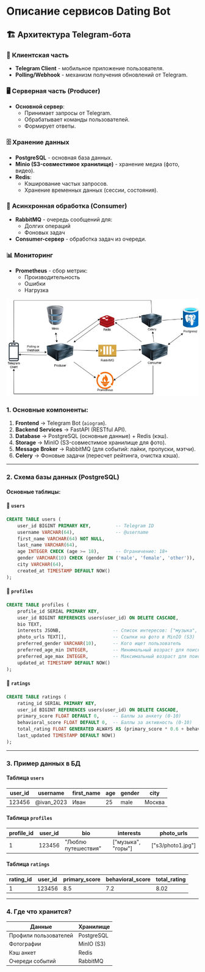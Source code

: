 # **Описание сервисов Dating Bot**

## 🏗 **Архитектура Telegram-бота**

### 📱 **Клиентская часть**

- **Telegram Client** - мобильное приложение пользователя.
- **Polling/Webhook** - механизм получения обновлений от Telegram.

### 🖥 **Серверная часть (Producer)**

- **Основной сервер**:
  - Принимает запросы от Telegram.
  - Обрабатывает команды пользователей.
  - Формирует ответы.

### 🗄 **Хранение данных**

- **PostgreSQL** - основная база данных.
- **Minio (S3-совместимое хранилище)** - хранение медиа (фото, видео).
- **Redis**:
  - Кэширование частых запросов.
  - Хранение временных данных (сессии, состояния).

### 🔄 **Асинхронная обработка (Consumer)**

- **RabbitMQ** - очередь сообщений для:
  - Долгих операций
  - Фоновых задач
- **Consumer-сервер** - обработка задач из очереди.

### 📊 **Мониторинг**

- **Prometheus** - сбор метрик:
  - Производительность
  - Ошибки
  - Нагрузка

![Посмотрите в папке есть картинка](./Arhitecthure.jpg)

### **1. Основные компоненты:**

1. **Frontend** → Telegram Bot (`aiogram`).
2. **Backend Services** → FastAPI (RESTful API).
3. **Database** → PostgreSQL (основные данные) + Redis (кэш).
4. **Storage** → MinIO (S3-совместимое хранилище для фото).
5. **Message Broker** → RabbitMQ (для событий: лайки, пропуски, мэтчи).
6. **Celery** → Фоновые задачи (пересчет рейтинга, очистка кэша).

---

### **2. Схема базы данных (PostgreSQL)**

#### **Основные таблицы:**

#### **🔹 `users`**

```sql
CREATE TABLE users (
    user_id BIGINT PRIMARY KEY,         -- Telegram ID
    username VARCHAR(64),               -- @username
    first_name VARCHAR(64) NOT NULL,
    last_name VARCHAR(64),
    age INTEGER CHECK (age >= 18),      -- Ограничение: 18+
    gender VARCHAR(10) CHECK (gender IN ('male', 'female', 'other')),
    city VARCHAR(64),
    created_at TIMESTAMP DEFAULT NOW()
);
```

#### **🔹 `profiles`**

```sql
CREATE TABLE profiles (
    profile_id SERIAL PRIMARY KEY,
    user_id BIGINT REFERENCES users(user_id) ON DELETE CASCADE,
    bio TEXT,
    interests JSONB,                   -- Список интересов: ["музыка", "спорт"]
    photo_urls TEXT[],                 -- Ссылки на фото в MinIO (S3)
    preferred_gender VARCHAR(10),      -- Кого ищет пользователь
    preferred_age_min INTEGER,         -- Минимальный возраст для поиска
    preferred_age_max INTEGER,         -- Максимальный возраст для поиска
    updated_at TIMESTAMP DEFAULT NOW()
);
```

#### **🔹 `ratings`**

```sql
CREATE TABLE ratings (
    rating_id SERIAL PRIMARY KEY,
    user_id BIGINT REFERENCES users(user_id) ON DELETE CASCADE,
    primary_score FLOAT DEFAULT 0,     -- Баллы за анкету (0-10)
    behavioral_score FLOAT DEFAULT 0,  -- Баллы за активность (0-10)
    total_rating FLOAT GENERATED ALWAYS AS (primary_score * 0.6 + behavioral_score * 0.4) STORED,
    last_updated TIMESTAMP DEFAULT NOW()
);
```

---

### **3. Пример данных в БД**

#### **Таблица `users`**

| user_id | username   | first_name | age | gender | city   |
| ------- | ---------- | ---------- | --- | ------ | ------ |
| 123456  | @ivan_2023 | Иван       | 25  | male   | Москва |

#### **Таблица `profiles`**

| profile_id | user_id | bio                 | interests          | photo_urls        |
| ---------- | ------- | ------------------- | ------------------ | ----------------- |
| 1          | 123456  | "Люблю путешествия" | ["музыка", "горы"] | ["s3/photo1.jpg"] |

#### **Таблица `ratings`**

| rating_id | user_id | primary_score | behavioral_score | total_rating |
| --------- | ------- | ------------- | ---------------- | ------------ |
| 1         | 123456  | 8.5           | 7.2              | 8.02         |

---

### **4. Где что хранится?**

| Данные                | Хранилище  |
| --------------------- | ---------- |
| Профили пользователей | PostgreSQL |
| Фотографии            | MinIO (S3) |
| Кэш анкет             | Redis      |
| Очереди событий       | RabbitMQ   |
